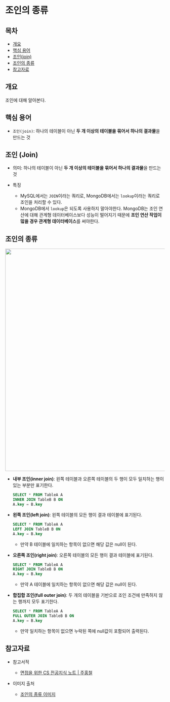# 조인의 종류

## 목차
- [개요](#개요)
- [핵심 용어](#핵심-용어)
- [조인(join)](#조인-join)
- [조인의 종류](#조인의-종류)
- [참고자료](#참고자료)

## 개요
조인에 대해 알아본다.

## 핵심 용어
- `조인(join)`: 하나의 테이블이 아닌 **두 개 이상의 테이블을 묶어서 하나의 결과물**을 만드는 것

## 조인 (Join)

- 의미: 하나의 테이블이 아닌 **두 개 이상의 테이블을 묶어서 하나의 결과물**을 만드는 것

- 특징
    - MySQL에서는 `JOIN`이라는 쿼리로, MongoDB에서는 `lookup`이라는 쿼리로 조인을 처리할 수 있다.
    - MongoDB에서 `lookup`은 되도록 사용하지 말아야한다. MongoDB는 조인 연산에 대해 관계형 데이터베이스보다 성능이 떨어지기 때문에 **조인 연산 작업이 많을 경우 관계형 데이터베이스**를 써야한다.

## 조인의 종류

<img width=700 src="https://github.com/k2645/basic-computer-science/assets/62226667/bb22a0f0-c70f-4126-9ad4-fb185d3e713a">

- **내부 조인(inner join)**: 왼쪽 테이블과 오른쪽 테이블의 두 행이 모두 일치하는 행이 있는 부분만 표기한다.

    ```SQL
    SELECT * FROM TableA A
    INNER JOIN TableB B ON
    A.key = B.key
    ```
    
- **왼쪽 조인(left join)**: 왼쪽 테이블의 모든 행이 결과 테이블에 표기된다.

    ```SQL
    SELECT * FROM TableA A
    LEFT JOIN TableB B ON
    A.key = B.key
    ```
    - 만약 B 테이블에 일치하는 항목이 없으면 해당 값은 null이 된다.

- **오른쪽 조인(right join)**: 오른쪽 테이블의 모든 행이 결과 테이블에 표기된다.

    ```SQL
    SELECT * FROM TableA A
    RIGHT JOIN TableB B ON
    A.key = B.key
    ```
    - 만약 A 테이블에 일치하는 항목이 없으면 해당 값은 null이 된다.

- **합집합 조인(full outer join)**: 두 개의 테이블을 기반으로 조인 조건에 만족하지 않는 행까지 모두 표기한다.

    ```SQL
    SELECT * FROM TableA A
    FULL OUTER JOIN TableB B ON
    A.key = B.key
    ```
    - 만약 일치하는 항목이 없으면 누락된 쪽에 null값이 포함되어 출력된다.

## 참고자료

- 참고서적
    - [면접을 위한 CS 전공지식 노트 | 주홍철](https://product.kyobobook.co.kr/detail/S000001834833?utm_source=google&utm_medium=cpc&utm_campaign=googleSearch&gt_network=g&gt_keyword=&gt_target_id=aud-901091942354:dsa-435935280379&gt_campaign_id=9979905549&gt_adgroup_id=132556570510&gad_source=1&gclid=CjwKCAjwouexBhAuEiwAtW_Zx_Lg2gA0UrFa_NCtS53zLtKl1peyJ3BDuNu0I3w_jUTq0f4WDcTgfhoCRbgQAvD_BwE)

- 이미지 출처
    - [조인의 종류 이미지](https://img1.daumcdn.net/thumb/R1280x0/?scode=mtistory2&fname=https%3A%2F%2Fblog.kakaocdn.net%2Fdn%2FWUr50%2FbtqATfOlBSC%2FVxzK6OIkU7xOSpYQKv5Bc1%2Fimg.png)